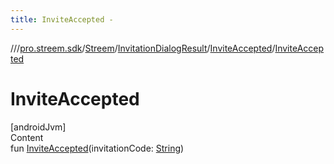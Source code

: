 ```yaml
---
title: InviteAccepted -
---
```

//[<root>](../../../../../index.md)/[pro.streem.sdk](../../../index.md)/[Streem](../../index.md)/[InvitationDialogResult](../index.md)/[InviteAccepted](index.md)/[InviteAccepted](-invite-accepted.md)



# InviteAccepted  
[androidJvm]  
Content  
fun [InviteAccepted](-invite-accepted.md)(invitationCode: [String](https://kotlinlang.org/api/latest/jvm/stdlib/kotlin/-string/index.html))  



